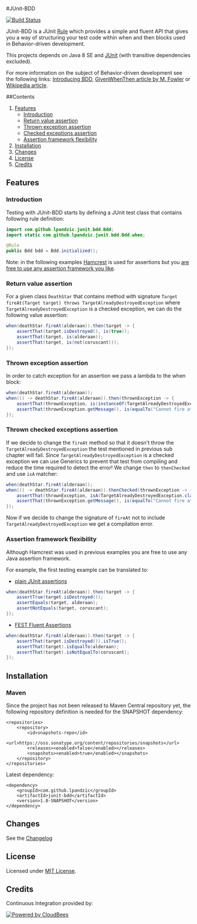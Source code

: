 #JUnit-BDD

[![Build Status](https://lpandzic.ci.cloudbees.com/buildStatus/icon?job=junit-bdd)](https://lpandzic.ci.cloudbees.com/job/junit-bdd/)

JUnit-BDD is a JUnit [Rule][1] which provides a simple and fluent API that gives you a way of structuring your test code within when and then blocks used in Behavior-driven development.

This projects depends on Java 8 SE and [JUnit][2] (with transitive dependencies excluded).

For more information on the subject of  Behavior-driven development see the following links: [Introducing BDD][3], [GivenWhenThen article by M. Fowler][4] or [Wikipedia article][5].

##Contents

1. [Features](#Features)
    * [Introduction](#Introduction)
    * [Return value assertion](#ReturnValueAssertion)
    * [Thrown exception assertion](#ThrownExceptiosAssertion)
    * [Checked exceptions assertion](#ThrownCheckedExceptiosAssertion)
    * [Assertion framework flexibility](#AssertionFrameworkFlexibility)
2. [Installation](#Installation)
3. [Changes](#Changes)
4. [License](#License)
5. [Credits](#Credits)

## <a name="Features"></a> Features

### <a name="Introduction"></a>Introduction

Testing with JUnit-BDD starts by defining a JUnit test class that contains following rule definition:

```java
import com.github.lpandzic.junit.bdd.Bdd;
import static com.github.lpandzic.junit.bdd.Bdd.when;

@Rule
public Bdd bdd = Bdd.initialized();
```

Note: in the following examples [Hamcrest][6] is used for assertions but you [are free to use any assertion framework you like](#AssertionFrameworkFlexibility).

### <a name="ReturnValueAssertion"></a>Return value assertion

For a given class `DeathStar` that contains method with signature `Target fireAt(Target target) throws TargetAlreadyDestroyedException` where `TargetAlreadyDestroyedException` is a checked exception, we can do the following value assertion:

```java
when(deathStar.fireAt(alderaan)).then(target -> {
    assertThat(target.isDestroyed(), is(true));
    assertThat(target, is(alderaan));
    assertThat(target, is(not(coruscant)));
});
```

### <a name="ThrownExceptiosAssertion"></a>Thrown exception assertion

In order to catch exception for an assertion we pass a lambda to the when block:

```java
when(deathStar.fireAt(alderaan));
when(() -> deathStar.fireAt(alderaan)).then(thrownException -> {
    assertThat(thrownException, is(instanceOf(TargetAlreadyDestroyedException.class)));
    assertThat(thrownException.getMessage(), is(equalTo("Cannot fire at a destroyed " + alderaan)));
});
```

### <a name="ThrownCheckedExceptiosAssertion"></a>Thrown checked exceptions assertion

If we decide to change the `fireAt` method so that it doesn't throw the `TargetAlreadyDestroyedException` the test mentioned in previous sub chapter will fail. Since `TargetAlreadyDestroyedException` is a checked exception we can use Generics to prevent that test from compiling and reduce the time required to detect the error!
We change `then` to `thenChecked` and use `isA` matcher:

```java
when(deathStar.fireAt(alderaan));
when(() -> deathStar.fireAt(alderaan)).thenChecked(thrownException -> {
    assertThat(thrownException, isA(TargetAlreadyDestroyedException.class));
    assertThat(thrownException.getMessage(), is(equalTo("Cannot fire at a destroyed " + alderaan)));
});
```

Now if we decide to change the signature of `fireAt` not to include `TargetAlreadyDestroyedException` we get a compilation error.

### <a name="AssertionFrameworkFlexibility"></a>Assertion framework flexibility

Although Hamcrest was used in previous examples you are free to use any Java assertion framework.

For example, the first testing example can be translated to:

* [plain JUnit assertions][7]

```java
when(deathStar.fireAt(alderaan)).then(target -> {
    assertTrue(target.isDestroyed());
    assertEquals(target, alderaan);
    assertNotEquals(target, coruscant);
});
```

* [FEST Fluent Assertions][8] 

```java
when(deathStar.fireAt(alderaan)).then(target -> {
    assertThat(target.isDestroyed()).isTrue();
    assertThat(target).isEqualTo(alderaan);
    assertThat(target).isNotEqualTo(coruscant);
});
```

## <a name="Installation"></a> Installation

### Maven

Since the project has not been released to Maven Central repository yet, the following repository definition is needed for the SNAPSHOT dependency:
```
<repositories>
    <repository>
		<id>snapshots-repo</id>
		<url>https://oss.sonatype.org/content/repositories/snapshots</url>
		<releases><enabled>false</enabled></releases>
		<snapshots><enabled>true</enabled></snapshots>
	</repository>
</repositories>
```

Latest dependency:

```
<dependency>
    <groupId>com.github.lpandzic</groupId>
	<artifactId>junit-bdd</artifactId>
	<version>1.0-SNAPSHOT</version>
</dependency>
```

## <a name="Changes"></a> Changes

See the [Changelog][9]

## <a name="License"></a> License

Licensed under [MIT License][10].

## <a name="Credits"></a> Credits

Continuous Integration provided by:

[![Powered by CloudBees](http://www.cloudbees.com/sites/default/files/Button-Powered-by-CB.png)](http://www.cloudbees.com/sites/default/files/Button-Powered-by-CB.png)

[1]: http://junit-team.github.io/junit/javadoc/4.11/org/junit/Rule.html
[2]: https://github.com/junit-team/junit
[3]: http://dannorth.net/introducing-bdd/
[4]: http://martinfowler.com/bliki/GivenWhenThen.html
[5]: http://en.wikipedia.org/wiki/Behavior-driven_development
[6]: https://github.com/hamcrest/JavaHamcrest
[7]: https://github.com/junit-team/junit/wiki/Assertions
[8]: https://github.com/alexruiz/fest-assert-2.x
[9]: https://github.com/lpandzic/junit-bdd/blob/master/CHANGELOG.md
[10]: https://github.com/lpandzic/junit-bdd/blob/master/LICENSE